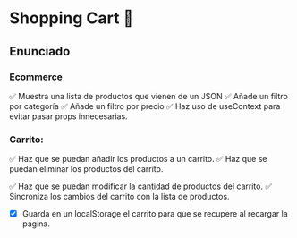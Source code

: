 # Shopping Cart 🛒

## Enunciado

### Ecommerce

✅ Muestra una lista de productos que vienen de un JSON
✅ Añade un filtro por categoría
✅ Añade un filtro por precio
✅ Haz uso de useContext para evitar pasar props innecesarias.

### Carrito:

✅ Haz que se puedan añadir los productos a un carrito.
✅ Haz que se puedan eliminar los productos del carrito.

✅ Haz que se puedan modificar la cantidad de productos del carrito.
✅ Sincroniza los cambios del carrito con la lista de productos.

- [x] Guarda en un localStorage el carrito para que se recupere al recargar la página.

